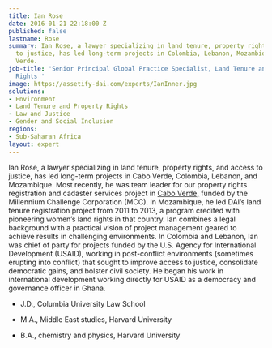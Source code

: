 ```yaml
---
title: Ian Rose
date: 2016-01-21 22:18:00 Z
published: false
lastname: Rose
summary: Ian Rose, a lawyer specializing in land tenure, property rights, and access
  to justice, has led long-term projects in Colombia, Lebanon, Mozambique, and Cabo
  Verde.
job-title: 'Senior Principal Global Practice Specialist, Land Tenure and Property
  Rights '
image: https://assetify-dai.com/experts/IanInner.jpg
solutions:
- Environment
- Land Tenure and Property Rights
- Law and Justice
- Gender and Social Inclusion
regions:
- Sub-Saharan Africa
layout: expert
---
```


Ian Rose, a lawyer specializing in land tenure, property rights, and access to justice, has led long-term projects in Cabo Verde, Colombia, Lebanon, and Mozambique. Most recently, he was team leader for our property rights registration and cadaster services project in [Cabo Verde,](http://dai-global-developments.com/articles/public-private-partnerships-for-land-administration-can-it-work-in-cabo-verde?utm_source=daidotcom) funded by the Millennium Challenge Corporation (MCC). In Mozambique, he led DAI’s land tenure registration project from 2011 to 2013, a program credited with pioneering women’s land rights in that country. Ian combines a legal background with a practical vision of project management geared to achieve results in challenging environments. In Colombia and Lebanon, Ian was chief of party for projects funded by the U.S. Agency for International Development (USAID), working in post-conflict environments (sometimes erupting into conflict) that sought to improve access to justice, consolidate democratic gains, and bolster civil society. He began his work in international development working directly for USAID as a democracy and governance officer in Ghana.

* J.D., Columbia University Law School

* M.A., Middle East studies, Harvard University

* B.A., chemistry and physics, Harvard University